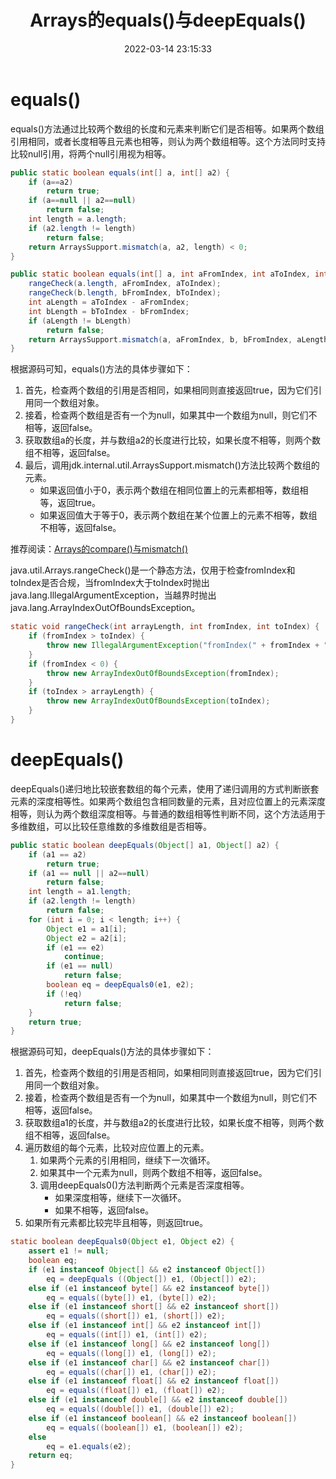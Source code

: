 ﻿---
title: Arrays的equals()与deepEquals()
date: 2022-03-14 23:15:33
summary: 本文分享java.util.Arrays的equals()与deepEquals()。
tags:
- Java
categories:
- 开发技术
---

# equals()

equals()方法通过比较两个数组的长度和元素来判断它们是否相等。如果两个数组引用相同，或者长度相等且元素也相等，则认为两个数组相等。这个方法同时支持比较null引用，将两个null引用视为相等。

```java
public static boolean equals(int[] a, int[] a2) {
    if (a==a2)
        return true;
    if (a==null || a2==null)
        return false;
    int length = a.length;
    if (a2.length != length)
        return false;
    return ArraysSupport.mismatch(a, a2, length) < 0;
}
```

```java
public static boolean equals(int[] a, int aFromIndex, int aToIndex, int[] b, int bFromIndex, int bToIndex) {
    rangeCheck(a.length, aFromIndex, aToIndex);
    rangeCheck(b.length, bFromIndex, bToIndex);
    int aLength = aToIndex - aFromIndex;
    int bLength = bToIndex - bFromIndex;
    if (aLength != bLength)
        return false;
    return ArraysSupport.mismatch(a, aFromIndex, b, bFromIndex, aLength) < 0;
}
```

根据源码可知，equals()方法的具体步骤如下：
1. 首先，检查两个数组的引用是否相同，如果相同则直接返回true，因为它们引用同一个数组对象。
2. 接着，检查两个数组是否有一个为null，如果其中一个数组为null，则它们不相等，返回false。
3. 获取数组a的长度，并与数组a2的长度进行比较，如果长度不相等，则两个数组不相等，返回false。
4. 最后，调用jdk.internal.util.ArraysSupport.mismatch()方法比较两个数组的元素。
    - 如果返回值小于0，表示两个数组在相同位置上的元素都相等，数组相等，返回true。
    - 如果返回值大于等于0，表示两个数组在某个位置上的元素不相等，数组不相等，返回false。

推荐阅读：[Arrays的compare()与mismatch()](https://blankspace.blog.csdn.net/article/details/130468210)

java.util.Arrays.rangeCheck()是一个静态方法，仅用于检查fromIndex和toIndex是否合规，当fromIndex大于toIndex时抛出java.lang.IllegalArgumentException，当越界时抛出java.lang.ArrayIndexOutOfBoundsException。

```java
static void rangeCheck(int arrayLength, int fromIndex, int toIndex) {
    if (fromIndex > toIndex) {
        throw new IllegalArgumentException("fromIndex(" + fromIndex + ") > toIndex(" + toIndex + ")");
    }
    if (fromIndex < 0) {
        throw new ArrayIndexOutOfBoundsException(fromIndex);
    }
    if (toIndex > arrayLength) {
        throw new ArrayIndexOutOfBoundsException(toIndex);
    }
}
```

# deepEquals()

deepEquals()递归地比较嵌套数组的每个元素，使用了递归调用的方式判断嵌套元素的深度相等性。如果两个数组包含相同数量的元素，且对应位置上的元素深度相等，则认为两个数组深度相等。与普通的数组相等性判断不同，这个方法适用于多维数组，可以比较任意维数的多维数组是否相等。

```java
public static boolean deepEquals(Object[] a1, Object[] a2) {
    if (a1 == a2)
        return true;
    if (a1 == null || a2==null)
        return false;
    int length = a1.length;
    if (a2.length != length)
        return false;
    for (int i = 0; i < length; i++) {
        Object e1 = a1[i];
        Object e2 = a2[i];
        if (e1 == e2)
            continue;
        if (e1 == null)
            return false;
        boolean eq = deepEquals0(e1, e2);
        if (!eq)
            return false;
    }
    return true;
}
```

根据源码可知，deepEquals()方法的具体步骤如下：
1. 首先，检查两个数组的引用是否相同，如果相同则直接返回true，因为它们引用同一个数组对象。
2. 接着，检查两个数组是否有一个为null，如果其中一个数组为null，则它们不相等，返回false。
3. 获取数组a1的长度，并与数组a2的长度进行比较，如果长度不相等，则两个数组不相等，返回false。
4. 遍历数组的每个元素，比较对应位置上的元素。
    1. 如果两个元素的引用相同，继续下一次循环。
    2. 如果其中一个元素为null，则两个数组不相等，返回false。
    3. 调用deepEquals0()方法判断两个元素是否深度相等。
        - 如果深度相等，继续下一次循环。
        - 如果不相等，返回false。
5. 如果所有元素都比较完毕且相等，则返回true。

```java
static boolean deepEquals0(Object e1, Object e2) {
    assert e1 != null;
    boolean eq;
    if (e1 instanceof Object[] && e2 instanceof Object[])
        eq = deepEquals ((Object[]) e1, (Object[]) e2);
    else if (e1 instanceof byte[] && e2 instanceof byte[])
        eq = equals((byte[]) e1, (byte[]) e2);
    else if (e1 instanceof short[] && e2 instanceof short[])
        eq = equals((short[]) e1, (short[]) e2);
    else if (e1 instanceof int[] && e2 instanceof int[])
        eq = equals((int[]) e1, (int[]) e2);
    else if (e1 instanceof long[] && e2 instanceof long[])
        eq = equals((long[]) e1, (long[]) e2);
    else if (e1 instanceof char[] && e2 instanceof char[])
        eq = equals((char[]) e1, (char[]) e2);
    else if (e1 instanceof float[] && e2 instanceof float[])
        eq = equals((float[]) e1, (float[]) e2);
    else if (e1 instanceof double[] && e2 instanceof double[])
        eq = equals((double[]) e1, (double[]) e2);
    else if (e1 instanceof boolean[] && e2 instanceof boolean[])
        eq = equals((boolean[]) e1, (boolean[]) e2);
    else
        eq = e1.equals(e2);
    return eq;
}
```
